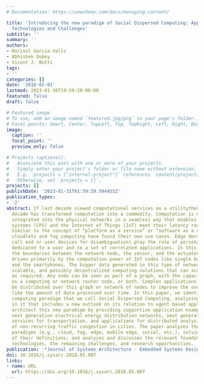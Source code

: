 ```yaml
---
# Documentation: https://wowchemy.com/docs/managing-content/

title: 'Introducing the new paradigm of Social Dispersed Computing: Applications,
  Technologies and Challenges'
subtitle: ''
summary: ''
authors:
- Marisol García-Valls
- Abhishek Dubey
- Vicent J. Botti
tags:
- ''
categories: []
date: '2018-01-01'
lastmod: 2023-01-30T19:59:29-06:00
featured: false
draft: false

# Featured image
# To use, add an image named `featured.jpg/png` to your page's folder.
# Focal points: Smart, Center, TopLeft, Top, TopRight, Left, Right, BottomLeft, Bottom, BottomRight.
image:
  caption: ''
  focal_point: ''
  preview_only: false

# Projects (optional).
#   Associate this post with one or more of your projects.
#   Simply enter your project's folder or file name without extension.
#   E.g. `projects = ["internal-project"]` references `content/project/deep-learning/index.md`.
#   Otherwise, set `projects = []`.
projects: []
publishDate: '2023-01-31T01:59:29.594455Z'
publication_types:
- '2'
abstract: If last decade viewed computational services as a utilitythen surely this
  decade has transformed computation into a commodity. Computation is now progressively
  integrated into the physical networks in a seamless way that enables cyber-physical
  systems (CPS) and the Internet of Things (IoT) meet their latency requirements.
  Similar to the concept of “platform as a service” or “software as a service”, both
  cloudlets and fog computing have found their own use cases. Edge devices (that we
  call end or user devices for disambiguation) play the role of personal computers,
  dedicated to a user and to a set of correlated applications. In this new scenario,
  the boundaries between the network node, the sensor, and the actuator are blurring,
  driven primarily by the computation power of IoT nodes like single board computers
  and the smartphones. The bigger data generated in this type of networks needs clever,
  scalable, and possibly decentralized computing solutions that can scale independently
  as required. Any node can be seen as part of a graph, with the capacity to serve
  as a computing or network router node, or both. Complex applications can possibly
  be distributed over this graph or network of nodes to improve the overall performance
  like the amount of data processed over time. In this paper, we identify this new
  computing paradigm that we call Social Dispersed Computing, analyzing key themes
  in it that includes a new outlook on its relation to agent based applications. We
  architect this new paradigm by providing supportive application examples that include
  next generation electrical energy distribution networks, next generation mobility
  services for transportation, and applications for distributed analysis and identification
  of non-recurring traffic congestion in cities. The paper analyzes the existing computing
  paradigms (e.g., cloud, fog, edge, mobile edge, social, etc.), solving the ambiguity
  of their definitions; and analyzes and discusses the relevant foundational software
  technologies, the remaining challenges, and research opportunities.
publication: '*Journal of Systems Architecture - Embedded Systems Design*'
doi: 10.1016/j.sysarc.2018.05.007
links:
- name: URL
  url: https://doi.org/10.1016/j.sysarc.2018.05.007
---
```

